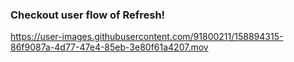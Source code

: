 ### Checkout user flow of Refresh!

https://user-images.githubusercontent.com/91800211/158894315-86f9087a-4d77-47e4-85eb-3e80f61a4207.mov
